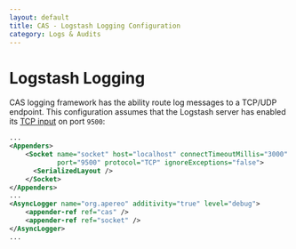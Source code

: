 ```yaml
---
layout: default
title: CAS - Logstash Logging Configuration
category: Logs & Audits
---
```


# Logstash Logging

CAS logging framework has the ability route log messages to a TCP/UDP endpoint.
This configuration assumes that the Logstash server has enabled its [TCP input](https://www.elastic.co/guide/en/logstash/current/plugins-inputs-tcp.html) on port `9500`:

```xml
...
<Appenders>
    <Socket name="socket" host="localhost" connectTimeoutMillis="3000"
            port="9500" protocol="TCP" ignoreExceptions="false">
      <SerializedLayout />
    </Socket>
</Appenders>
...
<AsyncLogger name="org.apereo" additivity="true" level="debug">
    <appender-ref ref="cas" />
    <appender-ref ref="socket" />
</AsyncLogger>
...
```

